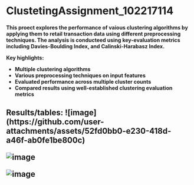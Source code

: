 # ClustetingAssignment_102217114

<h4>This proect explores the performance of vaious clustering algorithms by applying them to retail transaction data using different preprocessing techniques. The analysis is conducteed using key-evaluation metrics including Davies-Boulding Index, and Calinski-Harabasz Index.


Key highlights:
- Multiple clustering algorithms
- Various preprocessing techniques on input features
- Evaluated performance across multiple cluster counts
- Compared results using well-established clustering evaluation metrics
</h4>

<h2>Results/tables:
![image](https://github.com/user-attachments/assets/52fd0bb0-e230-418d-a46f-ab0fe1be800c)

![image](https://github.com/user-attachments/assets/3a8eeac9-3a48-4dd5-a836-008d321c7040)

![image](https://github.com/user-attachments/assets/7a42b5d8-55b8-4e30-8994-42c7789ccc6b)


</h2>
